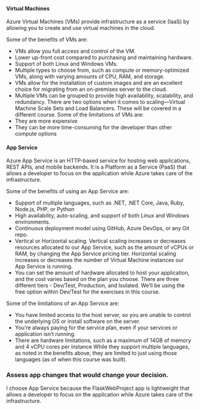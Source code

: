 #### Virtual Machines
Azure Virtual Machines (VMs) provide infrastructure as a service (IaaS) by allowing you to create and use virtual machines in the cloud.

Some of the benefits of VMs are:

- VMs allow you full access and control of the VM.
- Lower up-front cost compared to purchasing and maintaining hardware.
- Support of both Linux and Windows VMs.
- Multiple types to choose from, such as compute or memory-optimized VMs, along with varying amounts of CPU, RAM, and storage.
- VMs allow for the installation of custom images and are an excellent choice for migrating from an on-premises server to the cloud.
- Multiple VMs can be grouped to provide high availability, scalability, and redundancy. There are two options when it comes to scaling—Virtual Machine Scale Sets and Load Balancers. These will be covered in a different course.
Some of the limitations of VMs are:
- They are more expensive
- They can be more time-consuming for the developer than other compute options
#### App Service
Azure App Service is an HTTP-based service for hosting web applications, REST APIs, and mobile backends. It is a Platform as a Service (PaaS) that allows a developer to focus on the application while Azure takes care of the infrastructure.

Some of the benefits of using an App Service are:

- Support of multiple languages, such as .NET, .NET Core, Java, Ruby, Node.js, PHP, or Python
- High availability, auto-scaling, and support of both Linux and Windows environments.
- Continuous deployment model using GitHub, Azure DevOps, or any Git repo.
- Vertical or Horizontal scaling. Vertical scaling increases or decreases resources allocated to our App Service, such as the amount of vCPUs or RAM, by changing the App Service pricing tier. Horizontal scaling increases or decreases the number of Virtual Machine instances our App Service is running.
- You can set the amount of hardware allocated to host your application, and the cost varies based on the plan you choose. There are three different tiers - Dev/Test, Production, and Isolated. We’ll be using the free option within Dev/Test for the exercises in this course.

Some of the limitations of an App Service are:
- You have limited access to the host server, so you are unable to control the underlying OS or install software on the server.
- You’re always paying for the service plan, even if your services or application isn’t running.
- There are hardware limitations, such as a maximum of 14GB of memory and 4 vCPU cores per instance
While they support multiple languages, as noted in the benefits above, they are limited to just using those languages (as of when this course was built).


### Assess app changes that would change your decision.
I choose App Service because the FlaskWebProject app is lightweight that allows a developer to focus on the application while Azure takes care of the infrastructure.